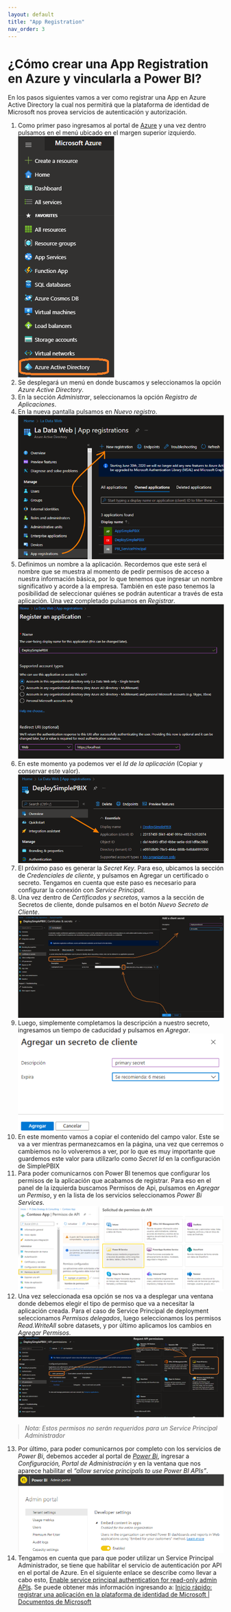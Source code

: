 ```yaml
---
layout: default
title: "App Registration"
nav_order: 3
---
```


# ¿Cómo crear una App Registration en Azure y vincularla a Power BI? 

En los pasos siguientes vamos a ver como registrar una App en Azure Active Directory la cual nos permitirá que la plataforma de identidad de Microsoft nos provea servicios de autenticación y autorización. 
1. Como primer paso ingresamos al portal de [Azure](https://portal.azure.com/) y una vez dentro pulsamos en el menú ubicado en el margen superior izquierdo. 
![app1](Media/App%20registration/menu%20azure.PNG)
2. Se desplegará un menú en donde buscamos y seleccionamos la opción *Azure Active Directory*. 
3. En la sección *Administrar*, seleccionamos la opción *Registro de Aplicaciones*.
4. En la nueva pantalla pulsamos en *Nuevo registro*.
![app2](Media/App%20registration/nueva%20app.PNG)
5. Definimos un nombre a la aplicación. Recordemos que este será el nombre que se muestra al momento de pedir permisos de acceso a nuestra información básica, por lo que tenemos que ingresar un nombre significativo y acorde a la empresa. También en este paso tenemos la posibilidad de seleccionar quiénes se podrán autenticar a través de esta aplicación. Una vez completado pulsamos en *Registrar*. 
![app3](Media/App%20registration/Registrar%20app.PNG)
6. En este momento ya podemos ver el *Id de la aplicación* (Copiar y conservar este valor). 
![app4](Media/App%20registration/app%20id.PNG)
7. El próximo paso es generar la *Secret Key*. Para eso, ubicamos la sección de *Credenciales de cliente*, y pulsamos en Agregar un certificado o secreto. Tengamos en cuenta que este paso es necesario para configurar la conexión con *Service Principal*. 
8. Una vez dentro de *Certificados y secretos*, vamos a la sección de Secretos de cliente, donde pulsamos en el botón *Nuevo Secreto de Cliente*.
![app6](Media/App%20registration/nuevo%20secreto.PNG)
9. Luego, simplemente completamos la descripción a nuestro secreto, ingresamos un tiempo de caducidad y pulsamos en *Agregar*. 
![app7](Media/App%20registration/datos%20secreto.PNG)
10. En este momento vamos a copiar el contenido del campo valor. Este se va a ver mientras permanezcamos en la página, una vez que cerremos o cambiemos no lo volveremos a ver, por lo que es muy importante que guardemos este valor para utilizarlo como *Secret Id* en la configuración de SimplePBIX
11. Para poder comunicarnos con Power BI tenemos que configurar los permisos de la aplicación que acabamos de registrar. Para eso en el panel de la izquierda buscamos Permisos de Api, pulsamos en *Agregar un Permiso*, y en la lista de los servicios seleccionamos *Power Bi Services*. 
![app10](Media/App%20registration/permisos%20de%20api.PNG)
12. Una vez seleccionada esa opción se nos va a desplegar una ventana donde debemos elegir el tipo de permiso que va a necesitar la aplicación creada. Para el caso de Service Principal de deployment seleccionamos *Permisos delegados*, luego seleccionamos los permisos *Read.WriteAll* sobre datasets, y por último aplicamos los cambios en *Agregar Permisos*.
![app11](Media/App%20registration/agregar%20permisos.PNG)
>*Nota: Estos permisos no serán requeridos para un Service Principal Administrador*
13. Por último, para poder comunicarnos por completo con los servicios de *Power Bi*, debemos acceder al portal de [*Power Bi*](https://app.powerbi.com/), ingresar a *Configuración, Portal de Administración* y en la ventana que nos aparece habilitar el *“allow service principals to use Power BI APIs”*.  
![app14](Media/App%20registration/PBI%20embed%20content.png)
14. Tengamos en cuenta que para que poder utilizar un Service Principal Administrador, se tiene que habilitar el servicio de autenticación por API en el portal de Azure. En el siguiente enlace se describe como llevar a cabo esto, [Enable service principal authentication for read-only admin APIs](https://docs.microsoft.com/en-us/power-bi/admin/read-only-apis-service-principal-authentication).
Se puede obtener más información ingresando a: 
<a href="https://docs.microsoft.com/en-us/azure/active-directory/develop/quickstart-register-app?source=docs">Inicio rápido: registrar una aplicación en la plataforma de identidad de Microsoft | Documentos de Microsoft</a>